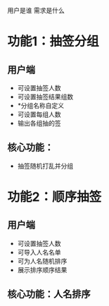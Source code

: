 用户是谁
需求是什么


# 功能1：抽签分组
## 用户端
- 可设置抽签人数
- 可设置抽签结果组数
- *分组名称自定义
- 可设置每组人数
- 输出各组抽的签

## 核心功能：

- 抽签随机打乱并分组


# 功能2：顺序抽签
## 用户端
- 可设置抽签人数
- 可导入人名名单
- 可为人名随机排序
- 展示排序顺序结果
## 核心功能：人名排序
